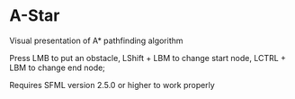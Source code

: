 # A-Star

Visual presentation of A* pathfinding algorithm

Press LMB to put an obstacle, LShift + LBM to change start node, LCTRL + LBM to change end node;

Requires SFML version 2.5.0 or higher to work properly
